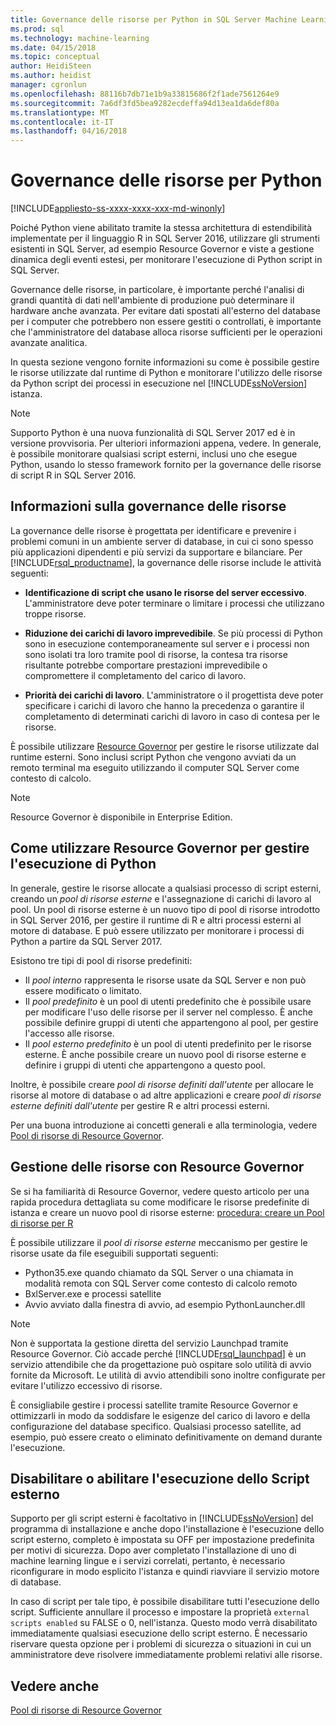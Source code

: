 ```yaml
---
title: Governance delle risorse per Python in SQL Server Machine Learning | Documenti Microsoft
ms.prod: sql
ms.technology: machine-learning
ms.date: 04/15/2018
ms.topic: conceptual
author: HeidiSteen
ms.author: heidist
manager: cgronlun
ms.openlocfilehash: 88116b7db71e1b9a33815686f2f1ade7561264e9
ms.sourcegitcommit: 7a6df3fd5bea9282ecdeffa94d13ea1da6def80a
ms.translationtype: MT
ms.contentlocale: it-IT
ms.lasthandoff: 04/16/2018
---
```

# <a name="resource-governance-for-python"></a>Governance delle risorse per Python
[!INCLUDE[appliesto-ss-xxxx-xxxx-xxx-md-winonly](../../includes/appliesto-ss-xxxx-xxxx-xxx-md-winonly.md)]

Poiché Python viene abilitato tramite la stessa architettura di estendibilità implementate per il linguaggio R in SQL Server 2016, utilizzare gli strumenti esistenti in SQL Server, ad esempio Resource Governor e viste a gestione dinamica degli eventi estesi, per monitorare l'esecuzione di Python script in SQL Server.

Governance delle risorse, in particolare, è importante perché l'analisi di grandi quantità di dati nell'ambiente di produzione può determinare il hardware anche avanzata.  Per evitare dati spostati all'esterno del database per i computer che potrebbero non essere gestiti o controllati, è importante che l'amministratore del database alloca risorse sufficienti per le operazioni avanzate analitica.

In questa sezione vengono fornite informazioni su come è possibile gestire le risorse utilizzate dal runtime di Python e monitorare l'utilizzo delle risorse da Python script dei processi in esecuzione nel [!INCLUDE[ssNoVersion](../../includes/ssnoversion-md.md)] istanza.

> [!NOTE]
> Supporto Python è una nuova funzionalità di SQL Server 2017 ed è in versione provvisoria. Per ulteriori informazioni appena, vedere.
> In generale, è possibile monitorare qualsiasi script esterni, inclusi uno che esegue Python, usando lo stesso framework fornito per la governance delle risorse di script R in SQL Server 2016.

## <a name="what-is-resource-governance"></a>Informazioni sulla governance delle risorse

La governance delle risorse è progettata per identificare e prevenire i problemi comuni in un ambiente server di database, in cui ci sono spesso più applicazioni dipendenti e più servizi da supportare e bilanciare. Per [!INCLUDE[rsql_productname](../../includes/rsql-productname-md.md)], la governance delle risorse include le attività seguenti:  

+ **Identificazione di script che usano le risorse del server eccessivo**. L'amministratore deve poter terminare o limitare i processi che utilizzano troppe risorse.

+ **Riduzione dei carichi di lavoro imprevedibile**. Se più processi di Python sono in esecuzione contemporaneamente sul server e i processi non sono isolati tra loro tramite pool di risorse, la contesa tra risorse risultante potrebbe comportare prestazioni imprevedibile o compromettere il completamento del carico di lavoro.

+ **Priorità dei carichi di lavoro**. L'amministratore o il progettista deve poter specificare i carichi di lavoro che hanno la precedenza o garantire il completamento di determinati carichi di lavoro in caso di contesa per le risorse.

È possibile utilizzare [Resource Governor](../../relational-databases/resource-governor/resource-governor.md) per gestire le risorse utilizzate dal runtime esterni. Sono inclusi script Python che vengono avviati da un remoto terminal ma eseguito utilizzando il computer SQL Server come contesto di calcolo.

> [!NOTE] 
> Resource Governor è disponibile in Enterprise Edition.

## <a name="how-to-use-resource-governor-to-manage-python-execution"></a>Come utilizzare Resource Governor per gestire l'esecuzione di Python

In generale, gestire le risorse allocate a qualsiasi processo di script esterni, creando un *pool di risorse esterne* e l'assegnazione di carichi di lavoro al pool. Un pool di risorse esterne è un nuovo tipo di pool di risorse introdotto in SQL Server 2016, per gestire il runtime di R e altri processi esterni al motore di database. E può essere utilizzato per monitorare i processi di Python a partire da SQL Server 2017.

Esistono tre tipi di pool di risorse predefiniti:

+ Il *pool interno* rappresenta le risorse usate da SQL Server e non può essere modificato o limitato.
+ Il *pool predefinito* è un pool di utenti predefinito che è possibile usare per modificare l'uso delle risorse per il server nel complesso. È anche possibile definire gruppi di utenti che appartengono al pool, per gestire l'accesso alle risorse.
+ Il *pool esterno predefinito* è un pool di utenti predefinito per le risorse esterne. È anche possibile creare un nuovo pool di risorse esterne e definire i gruppi di utenti che appartengono a questo pool.

Inoltre, è possibile creare *pool di risorse definiti dall'utente* per allocare le risorse al motore di database o ad altre applicazioni e creare *pool di risorse esterne definiti dall'utente* per gestire R e altri processi esterni.

Per una buona introduzione ai concetti generali e alla terminologia, vedere [Pool di risorse di Resource Governor](../../relational-databases/resource-governor/resource-governor-resource-pool.md).

## <a name="resource-management-using-resource-governor"></a>Gestione delle risorse con Resource Governor

Se si ha familiarità di Resource Governor, vedere questo articolo per una rapida procedura dettagliata su come modificare le risorse predefinite di istanza e creare un nuovo pool di risorse esterne: [procedura: creare un Pool di risorse per R](../../advanced-analytics/r-services/how-to-create-a-resource-pool-for-r.md)

È possibile utilizzare il *pool di risorse esterne* meccanismo per gestire le risorse usate da file eseguibili supportati seguenti:

+ Python35.exe quando chiamato da SQL Server o una chiamata in modalità remota con SQL Server come contesto di calcolo remoto
+ BxlServer.exe e processi satellite
+ Avvio avviato dalla finestra di avvio, ad esempio PythonLauncher.dll

> [!NOTE]
> Non è supportata la gestione diretta del servizio Launchpad tramite Resource Governor. Ciò accade perché [!INCLUDE[rsql_launchpad](../../includes/rsql-launchpad-md.md)] è un servizio attendibile che da progettazione può ospitare solo utilità di avvio fornite da Microsoft. Le utilità di avvio attendibili sono inoltre configurate per evitare l'utilizzo eccessivo di risorse.

È consigliabile gestire i processi satellite tramite Resource Governor e ottimizzarli in modo da soddisfare le esigenze del carico di lavoro e della configurazione del database specifico.  Qualsiasi processo satellite, ad esempio, può essere creato o eliminato definitivamente on demand durante l'esecuzione.

## <a name="disable-or-enable-external-script-execution"></a>Disabilitare o abilitare l'esecuzione dello Script esterno

Supporto per gli script esterni è facoltativo in [!INCLUDE[ssNoVersion](../../includes/ssnoversion-md.md)] del programma di installazione e anche dopo l'installazione è l'esecuzione dello script esterno, completo è impostata su OFF per impostazione predefinita per motivi di sicurezza. Dopo aver completato l'installazione di uno di machine learning lingue e i servizi correlati, pertanto, è necessario riconfigurare in modo esplicito l'istanza e quindi riavviare il servizio motore di database.

In caso di script per tale tipo, è possibile disabilitare tutti l'esecuzione dello script. Sufficiente annullare il processo e impostare la proprietà `external scripts enabled` su FALSE o 0, nell'istanza. Questo modo verrà disabilitato immediatamente qualsiasi esecuzione dello script esterno. È necessario riservare questa opzione per i problemi di sicurezza o situazioni in cui un amministratore deve risolvere immediatamente problemi relativi alle risorse.

## <a name="see-also"></a>Vedere anche

[Pool di risorse di Resource Governor](../../relational-databases/resource-governor/resource-governor-resource-pool.md)

